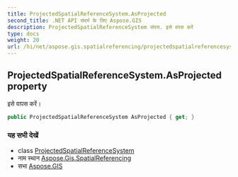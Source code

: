 ```yaml
---
title: ProjectedSpatialReferenceSystem.AsProjected
second_title: .NET API संदर्भ के लिए Aspose.GIS
description: ProjectedSpatialReferenceSystem संपत्त. इसे वपस करें
type: docs
weight: 20
url: /hi/net/aspose.gis.spatialreferencing/projectedspatialreferencesystem/asprojected/
---
```

## ProjectedSpatialReferenceSystem.AsProjected property

इसे वापस करें।

```csharp
public ProjectedSpatialReferenceSystem AsProjected { get; }
```

### यह सभी देखें

* class [ProjectedSpatialReferenceSystem](../)
* नाम स्थान [Aspose.Gis.SpatialReferencing](../../projectedspatialreferencesystem/)
* सभा [Aspose.GIS](../../../)


